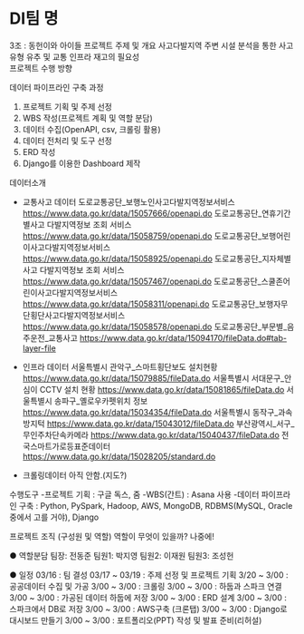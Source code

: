 # DI팀 명 
3조 : 동헌이와 아이들
프로젝트 주제 및 개요
사고다발지역 주변 시설 분석을 통한 사고유형 유추 및 교통 인프라 재고의 필요성   
프로젝트 수행 방향


데이터 파이프라인 구축 과정
1. 프로젝트 기획 및 주제 선정
2. WBS 작성(프로젝트 계획 및 역할 분담)
2. 데이터 수집(OpenAPI, csv, 크롤링 활용)
3. 데이터 전처리 및 도구 선정
4. ERD 작성
5. Django를 이용한 Dashboard 제작

데이터소개
* 교통사고 데이터
도로교통공단_보행노인사고다발지역정보서비스 
https://www.data.go.kr/data/15057666/openapi.do
도로교통공단_연휴기간별사고 다발지역정보 조회 서비스
https://www.data.go.kr/data/15058759/openapi.do
도로교통공단_보행어린이사고다발지역정보서비스
https://www.data.go.kr/data/15058925/openapi.do
도로교통공단_지자체별사고 다발지역정보 조회 서비스
https://www.data.go.kr/data/15057467/openapi.do
도로교통공단_스쿨존어린이사고다발지역정보서비스
https://www.data.go.kr/data/15058311/openapi.do
도로교통공단_보행자무단횡단사고다발지역정보서비스
https://www.data.go.kr/data/15058578/openapi.do
도로교통공단_부문별_음주운전_교통사고
https://www.data.go.kr/data/15094170/fileData.do#tab-layer-file



* 인프라 데이터
서울특별시 관악구_스마트횡단보도 설치현황
https://www.data.go.kr/data/15079885/fileData.do
서울특별시 서대문구_안심이 CCTV 설치 현황
https://www.data.go.kr/data/15081865/fileData.do
서울특별시 송파구_옐로우카펫위치 정보
https://www.data.go.kr/data/15034354/fileData.do
서울특별시 동작구_과속방지턱
https://www.data.go.kr/data/15043012/fileData.do
부산광역시_서구_무인주차단속카메라
https://www.data.go.kr/data/15040437/fileData.do
전국스마트가로등표준데이터
https://www.data.go.kr/data/15028205/standard.do






* 크롤링데이터
아직 안함.(지도?)



수행도구
-프로젝트 기획 : 구글 독스, 줌
-WBS(간트) : Asana 사용
-데이터 파이프라인 구축 : Python, PySpark, Hadoop, AWS, MongoDB, RDBMS(MySQL, Oracle 중에서 고를 거야), Django


프로젝트 조직
(구성원 및 역할)
역할이 무엇이 있을까? 나중에!

● 역할분담
팀장: 전동준 
팀원1: 박지영
팀원2: 이재원
팀원3: 조성헌

● 일정 
03/16 : 팀 결성
03/17 ~ 03/19 : 주제 선정 및 프로젝트 기획
3/20 ~ 3/00 : 공공데이터 수집 및 가공
3/00 ~ 3/00 : 크롤링
3/00 ~ 3/00 : 하둡과 스파크 연결
3/00 ~ 3/00 : 가공된 데이터 하둡에 저장
3/00 ~ 3/00 : ERD 설계
3/00 ~ 3/00 : 스파크에서 DB로 저장
3/00 ~ 3/00 : AWS구축 (크론탭) 
3/00 ~ 3/00 : Django로 대시보드 만들기
3/00 ~ 3/00 : 포트폴리오(PPT) 작성 및 발표 준비(리허설)




